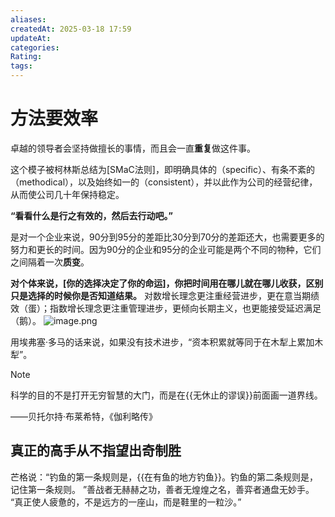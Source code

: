 ```yaml
---
aliases: 
createdAt: 2025-03-18 17:59
updateAt: 
categories: 
Rating: 
tags:
---
```

# 方法要效率

卓越的领导者会坚持做擅长的事情，而且会一直**重复**做这件事。

这个模子被柯林斯总结为[SMaC法则]，即明确具体的（specific）、有条不紊的（methodical），以及始终如一的（consistent），并以此作为公司的经营纪律，从而使公司几十年保持稳定。

**“看看什么是行之有效的，然后去行动吧。”**

是对一个企业来说，90分到95分的差距比30分到70分的差距还大，也需要更多的努力和更长的时间。因为90分的企业和95分的企业可能是两个不同的物种，它们之间隔着一次**质变**。

**对个体来说，[你的选择决定了你的命运]，你把时间用在哪儿就在哪儿收获，区别只是选择的时候你是否知道结果。**
对数增长理念更注重经营进步，更在意当期绩效（蛋）；指数增长理念更注重管理进步，更倾向长期主义，也更能接受延迟满足（鹅）。
![image.png](https://cdn.jsdelivr.net/gh/duanbiao2000/BlogGallery@main/picture/20240820133828.png)

用埃弗塞·多马的话来说，如果没有技术进步，“资本积累就等同于在木犁上累加木犁”。

> [!NOTE]
> 科学的目的不是打开无穷智慧的大门，而是在{{无休止的谬误}}前面画一道界线。
>
> ——贝托尔持·布莱希特，《伽利略传》

## 真正的高手从不指望出奇制胜

芒格说：“钓鱼的第一条规则是，{{在有鱼的地方钓鱼}}。钓鱼的第二条规则是，记住第一条规则。
”善战者无赫赫之功，善者无煌煌之名，善弈者通盘无妙手。
“真正使人疲惫的，不是远方的一座山，而是鞋里的一粒沙。”
